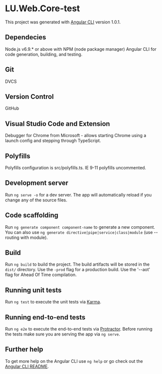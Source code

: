 # LU.Web.Core-test

This project was generated with [Angular CLI](https://github.com/angular/angular-cli) version 1.0.1.

## Dependecies

Node.js v6.9.* or above with NPM (node package manager)
Angular CLI for code generation, building, and testing.

## Git

DVCS

## Version Control 

GitHub 

## Visual Studio Code and Extension

Debugger for Chrome from Microsoft - allows starting Chrome using a launch config and stepping through TypeScript.

## Polyfills

Polyfills configuration is src/polyfills.ts. 
IE 9-11 polyfills uncommented.

## Development server

Run `ng serve -o` for a dev server. The app will automatically reload if you change any of the source files. 

## Code scaffolding

Run `ng generate component component-name` to generate a new component. You can also use `ng generate directive|pipe|service|class|module` (use --routing with module).

## Build

Run `ng build` to build the project. The build artifacts will be stored in the `dist/` directory. 
Use the `-prod` flag for a production build.
Use the '--aot' flag for Ahead Of Time compilation.

## Running unit tests

Run `ng test` to execute the unit tests via [Karma](https://karma-runner.github.io).

## Running end-to-end tests

Run `ng e2e` to execute the end-to-end tests via [Protractor](http://www.protractortest.org/).
Before running the tests make sure you are serving the app via `ng serve`.

## Further help

To get more help on the Angular CLI use `ng help` or go check out the [Angular CLI README](https://github.com/angular/angular-cli/blob/master/README.md).
